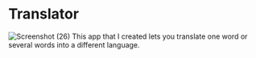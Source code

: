 ﻿# Translator
![Screenshot (26)](https://github.com/mbutterfield322/Translator/assets/114889947/dd0bd595-ee27-4b9a-8ffa-e70d8ccdc687)
This app that I created lets you translate one word or several words into a different language.
